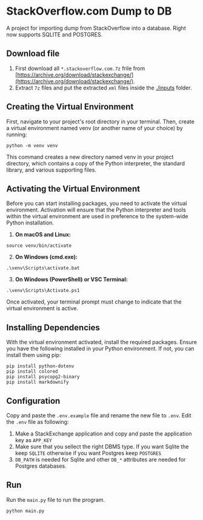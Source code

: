 # StackOverflow.com Dump to DB
A project for importing dump from StackOverflow into a database.
Right now supports SQLITE and POSTGRES. 

## Download file
1. First download all `*.stackoverflow.com.7z` frile from [https://archive.org/download/stackexchange/](https://archive.org/download/stackexchange/).
2. Extract `7z` files and put the extracted `xml` files inside the [./inputs](./inputs/) folder.

## Creating the Virtual Environment
First, navigate to your project's root directory in your terminal. Then, create a virtual environment named venv (or another name of your choice) by running:

```
python -m venv venv
```

This command creates a new directory named venv in your project directory, which contains a copy of the Python interpreter, the standard library, and various supporting files.

## Activating the Virtual Environment
Before you can start installing packages, you need to activate the virtual environment. 
Activation will ensure that the Python interpreter and tools within the virtual environment are used in preference to the system-wide Python installation.

1. **On macOS and Linux:**

```
source venv/bin/activate
```

2. **On Windows (cmd.exe):**

```
.\venv\Scripts\activate.bat
```

3. **On Windows (PowerShell) or VSC Terminal:**

```
.\venv\Scripts\Activate.ps1
```

Once activated, your terminal prompt must change to indicate that the virtual environment is active.

## Installing Dependencies
With the virtual environment activated, install the required packages. Ensure you have the following installed in your Python environment. If not, you can install them using pip:

```
pip install python-dotenv
pip install colored
pip install psycopg2-binary
pip install markdownify
```

## Configuration
Copy and paste the `.env.example` file and rename the new file to `.env`. 
Edit the `.env` file as following:
1. Make a StackExchange application and copy and paste the application key as `APP_KEY`
2. Make sure that you sellect the right DBMS type. If you want Sqlite the keep `SQLITE` otherwise if you want Postgres keep `POSTGRES`
3. `DB_PATH` is needed for Sqlite and other `DB_*` attributes are needed for Postgres databases. 

## Run
Run the `main.py` file to run the program. 
```
python main.py
```